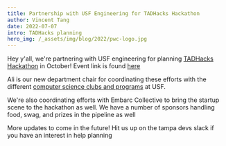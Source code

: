 ```yaml
---
title: Partnership with USF Engineering for TADHacks Hackathon
author: Vincent Tang
date: 2022-07-07
intro: TADHacks planning
hero_img: /_assets/img/blog/2022/pwc-logo.jpg
---
```


Hey y'all, we're partnering with USF engineering for planning [TADHacks Hackathon](https://tadhack.com/2022) in October! Event link is found [here](https://www.meetup.com/tampadevs/events/284553267/)

Ali is our new department chair for coordinating these efforts with the different [computer science clubs and programs](https://www.usf.edu/engineering/cse/undergraduate/student-organizations.aspx) at USF.

We're also coordinating efforts with Embarc Collective to bring the startup scene to the hackathon as well. We have a number of sponsors handling food, swag, and prizes in the pipeline as well

More updates to come in the future! Hit us up on the tampa devs slack if you have an interest in help planning